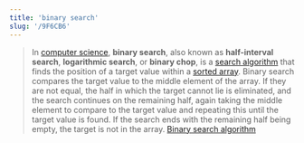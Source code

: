 ```yaml
---
title: 'binary search'
slug: '/9F6CB6'
---
```


> In [computer science](https://en.wikipedia.org/wiki/Computer_science 'Computer science'), **binary search**, also known as **half-interval search**, **logarithmic search**, or **binary chop**, is a [search algorithm](https://en.wikipedia.org/wiki/Search_algorithm 'Search algorithm') that finds the position of a target value within a [sorted array](https://en.wikipedia.org/wiki/Sorted_array 'Sorted array'). Binary search compares the target value to the middle element of the array. If they are not equal, the half in which the target cannot lie is eliminated, and the search continues on the remaining half, again taking the middle element to compare to the target value and repeating this until the target value is found. If the search ends with the remaining half being empty, the target is not in the array. [Binary search algorithm](https://en.wikipedia.org/wiki/Binary_search_algorithm)
